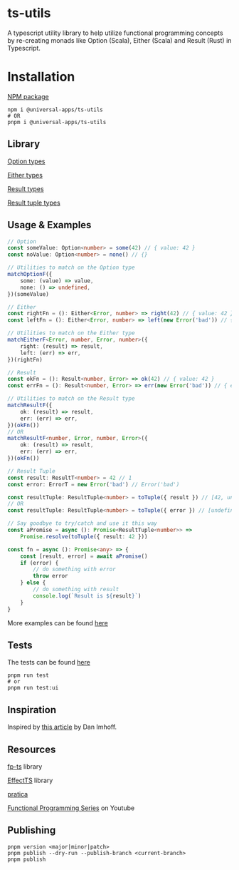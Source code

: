 # ts-utils

A typescript utility library to help utilize functional programming concepts by re-creating monads like Option (Scala), Either (Scala) and Result (Rust) in Typescript.

# Installation

[NPM package](https://www.npmjs.com/package/@universal-apps/ts-utils)

```
npm i @universal-apps/ts-utils
# OR
pnpm i @universal-apps/ts-utils
```

## Library

[Option types](https://github.com/prashanthr/ts-utils/tree/main/src/lib/option.ts)

[Either types](https://github.com/prashanthr/ts-utils/tree/main/src/lib/either.ts)

[Result types](https://github.com/prashanthr/ts-utils/tree/main/src/lib/result.ts)

[Result tuple types](https://github.com/prashanthr/ts-utils/tree/main/src/lib/result-tuple.ts)

## Usage & Examples

```typescript
// Option
const someValue: Option<number> = some(42) // { value: 42 }
const noValue: Option<number> = none() // {}

// Utilities to match on the Option type
matchOptionF({
    some: (value) => value,
    none: () => undefined,
})(someValue)

// Either
const rightFn = (): Either<Error, number> => right(42) // { value: 42 }
const leftFn = (): Either<Error, number> => left(new Error('bad')) // { error: Error('bad) }

// Utilities to match on the Either type
matchEitherF<Error, number, Error, number>({
    right: (result) => result,
    left: (err) => err,
})(rightFn)

// Result
const okFn = (): Result<number, Error> => ok(42) // { value: 42 }
const errFn = (): Result<number, Error> => err(new Error('bad')) // { error: Error('bad') }

// Utilities to match on the Result type
matchResultF({
    ok: (result) => result,
    err: (err) => err,
})(okFn())
// OR
matchResultF<number, Error, number, Error>({
    ok: (result) => result,
    err: (err) => err,
})(okFn())

// Result Tuple
const result: ResultT<number> = 42 // 1
const error: ErrorT = new Error('bad') // Error('bad')

const resultTuple: ResultTuple<number> = toTuple({ result }) // [42, undefined]
// OR
const resultTuple: ResultTuple<number> = toTuple({ error }) // [undefined, new Error('bad')]

// Say goodbye to try/catch and use it this way
const aPromise = async (): Promise<ResultTuple<number>> =>
    Promise.resolve(toTuple({ result: 42 }))

const fn = async (): Promise<any> => {
    const [result, error] = await aPromise()
    if (error) {
        // do something with error
        throw error
    } else {
        // do something with result
        console.log(`Result is ${result}`)
    }
}
```

More examples can be found [here](https://github.com/prashanthr/ts-utils/tree/main/src/examples/)

## Tests

The tests can be found [here](https://github.com/prashanthr/ts-utils/tree/main/src/test/)

```
pnpm run test
# or
pnpm run test:ui
```

## Inspiration

Inspired by [this article](https://imhoff.blog/posts/using-results-in-typescript) by Dan Imhoff.

## Resources

[fp-ts](https://github.com/gcanti/fp-ts) library

[EffectTS](https://github.com/Effect-TS/effect) library

[pratica](https://github.com/rametta/pratica)

[Functional Programming Series](https://www.youtube.com/playlist?list=PLuPevXgCPUIMbCxBEnc1dNwboH6e2ImQo) on Youtube

## Publishing

```
pnpm version <major|minor|patch>
pnpm publish --dry-run --publish-branch <current-branch>
pnpm publish
```
